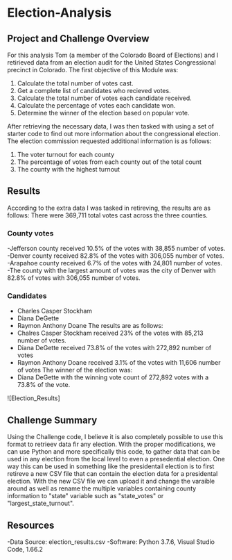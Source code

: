 # Election-Analysis

## Project and Challenge Overview
  For this analysis Tom (a member of the Colorado Board of Elections) and I retirieved data from an election audit for the United States Congressional precinct in Colorado. The first objective of this Module was:

1. Calculate the total number of votes cast.
2. Get a complete list of candidates who recieved votes.
3. Calculate the total number of votes each candidate received. 
4. Calculate the percentage of votes each candidate won.
5. Determine the winner of the election based on popular vote.

  After retrieving the necessary data, I was then tasked with using a set of starter code to find out more information about the congressional election. The election commission requested additional information is as follows:
1. The voter turnout for each county
2. The percentage of votes from each county out of the total count
3. The county with the highest turnout 


## Results
According to the extra data I was tasked in retireving, the results are as follows:
There were 369,711 total votes cast across the three counties. 
### County votes
  -Jefferson county received 10.5% of the votes with 38,855 number of votes.
  -Denver county received  82.8% of the votes with 306,055 number of votes.
  -Arapahoe county received 6.7% of the votes with 24,801 number of votes. 
  -The county with the largest amount of votes was the city of Denver with 82.8% of votes with 306,055 number of votes.

### Candidates 
  - Charles Casper Stockham 
  - Diana DeGette
  - Raymon Anthony Doane
The results are as follows:
  - Chalres Casper Stockham received 23% of the votes with 85,213 number of votes.
  - Diana DeGette received 73.8% of the votes with 272,892 number of votes 
  - Raymon Anthony Doane received 3.1% of the votes with 11,606 number of votes
The winner of the election was:
  - Diana DeGette with the winning vote count of 272,892 votes  with a 73.8% of the vote.

![Election_Results]
  

## Challenge Summary 
  Using the Challenge code, I believe it is also completely possible to use this format to retrieev data fir any election. With the proper modifications, we can use Python and more specifically this code, to gather data that can be used in any election from the local level to even a presedential election. One way this can be used in something like the presidentail election is to first retireve a new CSV file that can contain the election data for a presidental election. With the new CSV file we can upload it and change the varaible around as well as rename the multiple variables containing county information to "state" variable such as "state_votes" or "largest_state_turnout".


## Resources 
-Data Source: election_results.csv
-Software: Python 3.7.6, Visual Studio Code, 1.66.2
